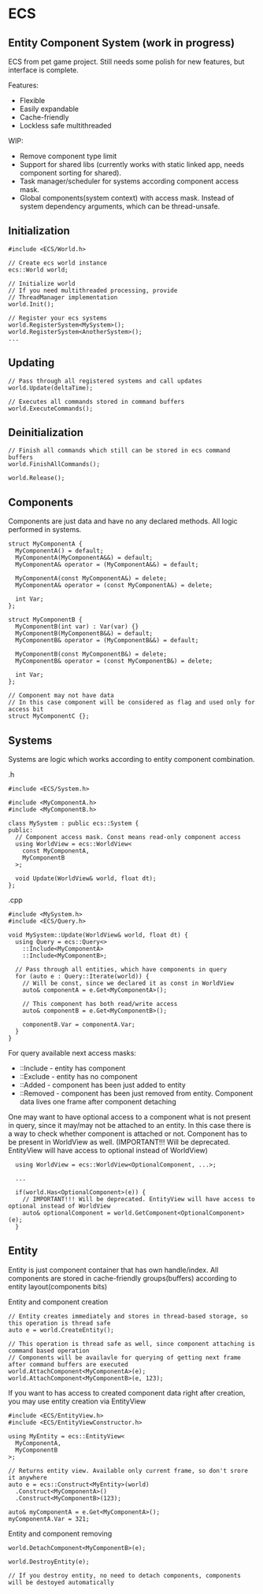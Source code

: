 # ECS
Entity Component System (work in progress)
------------------------------------------

ECS from pet game project. Still needs some polish for new features, but interface is complete.

Features:
- Flexible
- Easily expandable
- Cache-friendly
- Lockless safe multithreaded

WIP:
- Remove component type limit
- Support for shared libs (currently works with static linked app, needs component sorting for shared).
- Task manager/scheduler for systems according component access mask.
- Global components(system context) with access mask. Instead of system dependency arguments, which can be thread-unsafe.

Initialization
--------------
```
#include <ECS/World.h>

// Create ecs world instance
ecs::World world;

// Initialize world
// If you need multithreaded processing, provide
// ThreadManager implementation
world.Init();

// Register your ecs systems
world.RegisterSystem<MySystem>();
world.RegisterSystem<AnotherSystem>();
...
```

Updating
--------
```
// Pass through all registered systems and call updates
world.Update(deltaTime);

// Executes all commands stored in command buffers
world.ExecuteCommands();
```

Deinitialization
----------------
```
// Finish all commands which still can be stored in ecs command buffers
world.FinishAllCommands();

world.Release();
```




Components
----------

Components are just data and have no any declared methods. All logic performed in systems.

```
struct MyComponentA {
  MyComponentA() = default;
  MyComponentA(MyComponentA&&) = default;
  MyComponentA& operator = (MyComponentA&&) = default;

  MyComponentA(const MyComponentA&) = delete;
  MyComponentA& operator = (const MyComponentA&) = delete;

  int Var;
};

struct MyComponentB {
  MyComponentB(int var) : Var(var) {}
  MyComponentB(MyComponentB&&) = default;
  MyComponentB& operator = (MyComponentB&&) = default;

  MyComponentB(const MyComponentB&) = delete;
  MyComponentB& operator = (const MyComponentB&) = delete;

  int Var;
};

// Component may not have data
// In this case component will be considered as flag and used only for access bit
struct MyComponentC {};
```

Systems
--------------

Systems are logic which works according to entity component combination.

.h
```
#include <ECS/System.h>

#include <MyComponentA.h>
#include <MyComponentB.h>

class MySystem : public ecs::System {
public:
  // Component access mask. Const means read-only component access
  using WorldView = ecs::WorldView<
    const MyComponentA,
    MyComponentB
  >;

  void Update(WorldView& world, float dt);
};
```

.cpp
```
#include <MySystem.h>
#include <ECS/Query.h>

void MySystem::Update(WorldView& world, float dt) {
  using Query = ecs::Query<>
    ::Include<MyComponentA>
    ::Include<MyComponentB>;

  // Pass through all entities, which have components in query
  for (auto e : Query::Iterate(world)) {
    // Will be const, since we declared it as const in WorldView
    auto& componentA = e.Get<MyComponentA>();
    
    // This component has both read/write access
    auto& componentB = e.Get<MyComponentB>();
    
    componentB.Var = componentA.Var;
  }
}
```

For query available next access masks:
- ::Include - entity has component
- ::Exclude - entity has no component
- ::Added - component has been just added to entity
- ::Removed - component has been just removed from entity. Component data lives one frame after component detaching

One may want to have optional access to a component what is not present in query, since it may/may not be attached to an entity. In this case there is a way to check whether component is attached or not. Component has to be present in WorldView as well. (IMPORTANT!!! Will be deprecated. EntityView will have access to optional instead of WorldView)
```
  using WorldView = ecs::WorldView<OptionalComponent, ...>;
  
  ...
	
  if(world.Has<OptionalComponent>(e)) {
    // IMPORTANT!!! Will be deprecated. EntityView will have access to optional instead of WorldView
    auto& optionalComponent = world.GetComponent<OptionalComponent>(e);
  }
```

Entity
---------------

Entity is just component container that has own handle/index. All components are stored in cache-friendly groups(buffers) according to entity layout(components bits)

Entity and component creation
```
// Entity creates immediately and stores in thread-based storage, so this operation is thread safe
auto e = world.CreateEntity();

// This operation is thread safe as well, since component attaching is command based operation
// Components will be availavle for querying of getting next frame after command buffers are executed
world.AttachComponent<MyComponentA>(e);
world.AttachComponent<MyComponentB>(e, 123);
```

If you want to has access to created component data right after creation, you may use entity creation via EntityView
```
#include <ECS/EntityView.h>
#include <ECS/EntityViewConstructor.h>

using MyEntity = ecs::EntityView<
  MyComponentA,
  MyComponentB
>;

// Returns entity view. Available only current frame, so don't srore it anywhere
auto e = ecs::Construct<MyEntity>(world)
  .Construct<MyComponentA>()
  .Construct<MyComponentB>(123);
  
auto& myComponentA = e.Get<MyComponentA>();
myComponentA.Var = 321;
```

Entity and component removing
```
world.DetachComponent<MyComponentB>(e);

world.DestroyEntity(e);

// If you destroy entity, no need to detach components, components will be destoyed automatically
```
